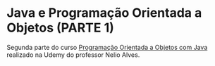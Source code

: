 # Java e Programação Orientada a Objetos (PARTE 1)

Segunda parte do curso [Programação Orientada a Objetos com Java](https://www.udemy.com/course/java-curso-completo/?couponCode=KEEPLEARNING)  realizado na Udemy do professor Nelio Alves.
